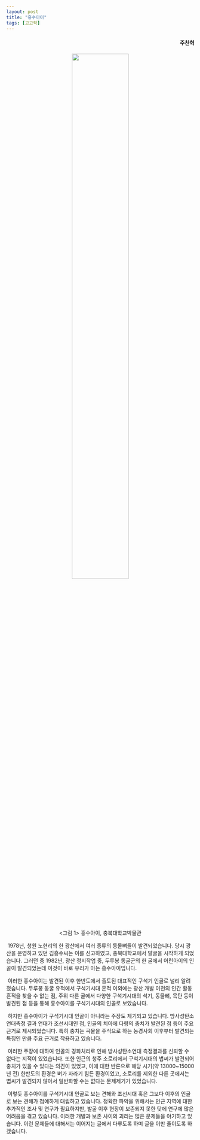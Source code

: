 ```yaml
---
layout: post
title: "흥수아이"
tags: [고고학]
---
```


<h4><div style="text-align:right"><b>주찬혁</b></div></h4>

<h4><div style="text-align:right"><b></b></div></h4>

<center><figure><img src="https://user-images.githubusercontent.com/64909586/177543763-020988ff-9498-4faa-a023-719cd696a952.png?raw=true" width="60%" height="60%"><figcaption><그림 1> 흥수아이, 충북대학교박물관</figcaption></figure></center>

&nbsp;1978년, 청원 노현리의 한 광산에서 여러 종류의 동물뼈들이 발견되었습니다. 당시 광산을 운영하고 있던 김흥수씨는 이를 신고하였고, 충북대학교에서 발굴을 시작하게 되었습니다. 그러던 중 1982년, 광산 정지작업 중, 두루봉 동굴군의 한 굴에서 어린아이의 인골이 발견되었는데 이것이 바로 우리가 아는 흥수아이입니다.

&nbsp;이러한 흥수아이는 발견된 이후 한반도에서 출토된 대표적인 구석기 인골로 널리 알려졌습니다. 두루봉 동굴 유적에서 구석기시대 흔적 이외에는 광산 개발 이전의 인간 활동 흔적을 찾을 수 없는 점, 주위 다른 굴에서 다양한 구석기시대의 석기, 동물뼈, 목탄 등이 발견된 점 등을 통해 흥수아이를 구석기시대의 인골로 보았습니다.

&nbsp;하지만 흥수아이가 구석기시대 인골이 아니라는 주장도 제기되고 있습니다. 방사성탄소연대측정 결과 연대가 조선시대인 점, 인골의 치아에 다량의 충치가 발견된 점 등이 주요 근거로 제시되었습니다. 특히 충치는 곡물을 주식으로 하는 농경사회 이후부터 발견되는 특징인 만큼 주요 근거로 작용하고 있습니다.

&nbsp;이러한 주장에 대하여 인골의 경화처리로 인해 방사성탄소연대 측정결과를 신뢰할 수 없다는 지적이 있었습니다. 또한 인근의 청주 소로리에서 구석기시대의 볍씨가 발견되어 충치가 있을 수 있다는 의견이 있었고, 이에 대한 반론으로 해당 시기(약 13000~15000년 전) 한반도의 환경은 벼가 자라기 힘든 환경이었고, 소로리를 제외한 다른 곳에서는 볍씨가 발견되지 않아서 일반화할 수는 없다는 문제제기가 있었습니다.

&nbsp;이렇듯 흥수아이를 구석기시대 인골로 보는 견해와 조선시대 혹은 그보다 이후의 인골로 보는 견해가 첨예하게 대립하고 있습니다. 정확한 파악을 위해서는 인근 지역에 대한 추가적인 조사 및 연구가 필요하지만, 발굴 이후 현장이 보존되지 못한 탓에 연구에 많은 어려움을 겪고 있습니다. 이러한 개발과 보존 사이의 괴리는 많은 문제들을 야기하고 있습니다. 이런 문제들에 대해서는 이어지는 글에서 다루도록 하며 글을 이만 줄이도록 하겠습니다.
<br>
<br>
<br>